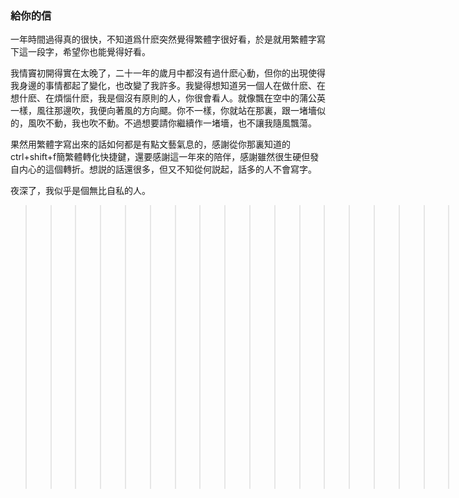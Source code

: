 

### 給你的信

一年時間過得真的很快，不知道爲什麽突然覺得繁體字很好看，於是就用繁體字寫下這一段字，希望你也能覺得好看。

我情竇初開得實在太晚了，二十一年的歲月中都沒有過什麽心動，但你的出現使得我身邊的事情都起了變化，也改變了我許多。我變得想知道另一個人在做什麽、在想什麽、在煩惱什麽，我是個沒有原則的人，你很會看人。就像飄在空中的蒲公英一樣，風往那邊吹，我便向著風的方向飃。你不一樣，你就站在那裏，跟一堵墻似的，風吹不動，我也吹不動。不過想要請你繼續作一堵墻，也不讓我隨風飄蕩。

果然用繁體字寫出來的話如何都是有點文藝氣息的，感謝從你那裏知道的ctrl+shift+f簡繁體轉化快捷鍵，還要感謝這一年來的陪伴，感謝雖然很生硬但發自内心的這個轉折。想説的話還很多，但又不知從何説起，話多的人不會寫字。

夜深了，我似乎是個無比自私的人。

>>>>>>>>>>>>>>>>>>>>>>>>>>>>>>>>>>>>>>>>>>> ~~綫索在刚刚那个页面其实，试一试全选网页呢XD。~~
